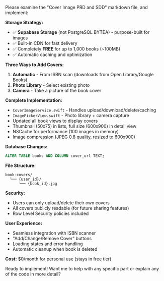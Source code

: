 Please examine the "Cover Image PRD and SDD" markdown file, and implement:

**Storage Strategy:**

- ✅ **Supabase Storage** (not PostgreSQL BYTEA) - purpose-built for images
- ✅ Built-in CDN for fast delivery
- ✅ Completely **FREE** for up to 1,000 books (~100MB)
- ✅ Automatic caching and optimization

**Three Ways to Add Covers:**

1. **Automatic** - From ISBN scan (downloads from Open Library/Google Books)
2. **Photo Library** - Select existing photo
3. **Camera** - Take a picture of the book cover

**Complete Implementation:**

- `CoverImageService.swift` - Handles upload/download/delete/caching
- `ImagePickerView.swift` - Photo library + camera capture
- Updated all book views to display covers
- Thumbnail (50x75) in lists, full size (600x900) in detail view
- NSCache for performance (100 images in memory)
- Image compression (JPEG 0.8 quality, resized to 600x900)

**Database Changes:**

```sql
ALTER TABLE books ADD COLUMN cover_url TEXT;
```

**File Structure:**

```
book-covers/
  └── {user_id}/
      └── {book_id}.jpg
```

**Security:**

- Users can only upload/delete their own covers
- All covers publicly readable (for future sharing features)
- Row Level Security policies included

**User Experience:**

- Seamless integration with ISBN scanner
- "Add/Change/Remove Cover" buttons
- Loading states and error handling
- Automatic cleanup when book is deleted

**Cost:** $0/month for personal use (stays in free tier)

Ready to implement! Want me to help with any specific part or explain any of the code in more detail?